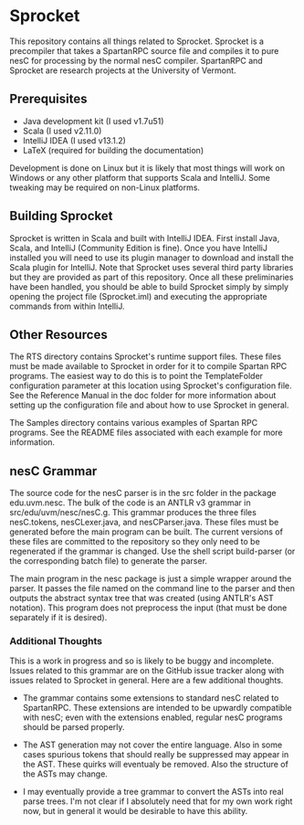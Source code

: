 Sprocket
========

This repository contains all things related to Sprocket. Sprocket is a precompiler that takes a
SpartanRPC source file and compiles it to pure nesC for processing by the normal nesC compiler.
SpartanRPC and Sprocket are research projects at the University of Vermont.

Prerequisites
-------------

* Java development kit (I used v1.7u51)
* Scala (I used v2.11.0)
* IntelliJ IDEA (I used v13.1.2)
* LaTeX (required for building the documentation)

Development is done on Linux but it is likely that most things will work on Windows or any other
platform that supports Scala and IntelliJ. Some tweaking may be required on non-Linux platforms.


Building Sprocket
-----------------

Sprocket is written in Scala and built with IntelliJ IDEA. First install Java, Scala, and
IntelliJ (Community Edition is fine). Once you have IntelliJ installed you will need to use its
plugin manager to download and install the Scala plugin for IntelliJ. Note that Sprocket uses
several third party libraries but they are provided as part of this repository. Once all these
preliminaries have been handled, you should be able to build Sprocket simply by simply opening
the project file (Sprocket.iml) and executing the appropriate commands from within IntelliJ.


Other Resources
---------------

The RTS directory contains Sprocket's runtime support files. These files must be made available
to Sprocket in order for it to compile Spartan RPC programs. The easiest way to do this is to
point the TemplateFolder configuration parameter at this location using Sprocket's configuration
file. See the Reference Manual in the doc folder for more information about setting up the
configuration file and about how to use Sprocket in general.

The Samples directory contains various examples of Spartan RPC programs. See the README files
associated with each example for more information.


nesC Grammar
------------

The source code for the nesC parser is in the src folder in the package edu.uvm.nesc. The bulk
of the code is an ANTLR v3 grammar in src/edu/uvm/nesc/nesC.g. This grammar produces the three
files nesC.tokens, nesCLexer.java, and nesCParser.java. These files must be generated before the
main program can be built. The current versions of these files are committed to the repository
so they only need to be regenerated if the grammar is changed. Use the shell script build-parser
(or the corresponding batch file) to generate the parser.

The main program in the nesc package is just a simple wrapper around the parser. It passes the
file named on the command line to the parser and then outputs the abstract syntax tree that was
created (using ANTLR's AST notation). This program does not preprocess the input (that must be
done separately if it is desired).

### Additional Thoughts

This is a work in progress and so is likely to be buggy and incomplete. Issues related to this
grammar are on the GitHub issue tracker along with issues related to Sprocket in general. Here
are a few additional thoughts.

+ The grammar contains some extensions to standard nesC related to SpartanRPC. These extensions
  are intended to be upwardly compatible with nesC; even with the extensions enabled, regular
  nesC programs should be parsed properly.

+ The AST generation may not cover the entire language. Also in some cases spurious tokens that
  should really be suppressed may appear in the AST. These quirks will eventualy be removed.
  Also the structure of the ASTs may change.

+ I may eventually provide a tree grammar to convert the ASTs into real parse trees. I'm not
  clear if I absolutely need that for my own work right now, but in general it would be
  desirable to have this ability.
